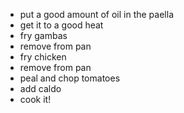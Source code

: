 * put a good amount of oil in the paella
* get it to a good heat
* fry gambas
* remove from pan
* fry chicken
* remove from pan
* peal and chop tomatoes
* add caldo
* cook it!
